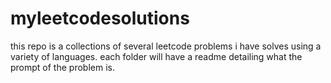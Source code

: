 # myleetcodesolutions
this repo is a collections of several leetcode problems i have solves using a variety of languages.
each folder will have a readme detailing what the prompt of the problem is.
